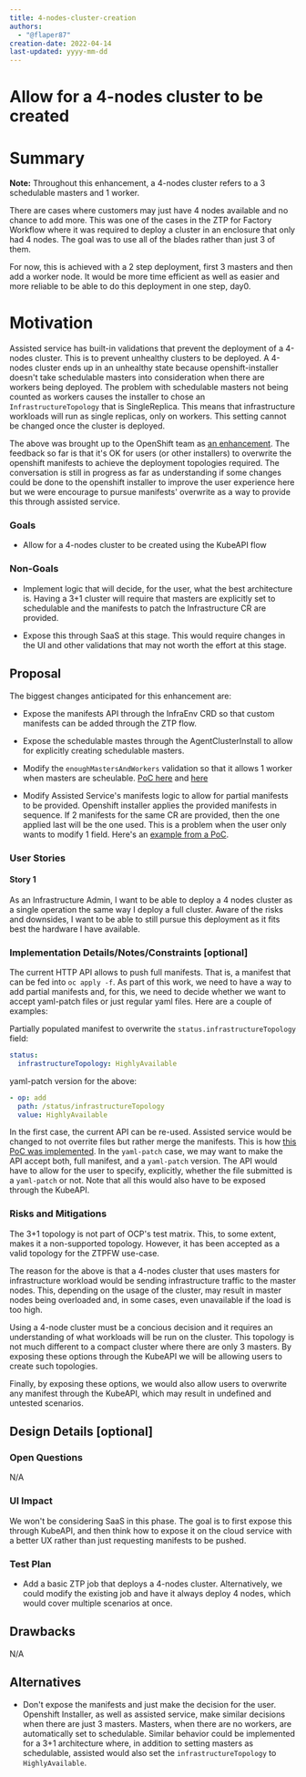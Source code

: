 ```yaml
---
title: 4-nodes-cluster-creation
authors:
  - "@flaper87"
creation-date: 2022-04-14
last-updated: yyyy-mm-dd
---
```


# Allow for a 4-nodes cluster to be created

# Summary

**Note:** Throughout this enhancement, a 4-nodes cluster refers to a 3 schedulable masters and 1 worker.

There are cases where customers may just have 4 nodes available and no chance to add more. This was
one of the cases in the ZTP for Factory Workflow where it was required to deploy a cluster in an
enclosure that only had 4 nodes. The goal was to use all of the blades rather than just 3 of them.

For now, this is achieved with a 2 step deployment, first 3 masters and then add a worker node. It
would be more time efficient as well as easier and more reliable to be able to do this deployment in
one step, day0.

# Motivation

Assisted service has built-in validations that prevent the deployment of a 4-nodes cluster. This is
to prevent unhealthy clusters to be deployed. A 4-nodes cluster ends up in an unhealthy state
because openshift-installer doesn't take schedulable masters into consideration when there are
workers being deployed. The problem with schedulable masters not being counted as workers causes the
installer to chose an `InfrastructureTopology` that is SingleReplica. This means that infrastructure
workloads will run as single replicas, only on workers. This setting cannot be changed once the
cluster is deployed.

The above was brought up to the OpenShift team as [an enhancement](https://github.com/openshift/enhancements/pull/1057/). The feedback so far is that
it's OK for users (or other installers) to overwrite the openshift manifests to achieve the
deployment topologies required. The conversation is still in progress as far as understanding if
some changes could be done to the openshift installer to improve the user experience here but we
were encourage to pursue manifests' overwrite as a way to provide this through assisted service.

### Goals

- Allow for a 4-nodes cluster to be created using the KubeAPI flow

### Non-Goals

- Implement logic that will decide, for the user, what the best architecture is. Having a 3+1
cluster will require that masters are explicitly set to schedulable and the manifests to patch the
Infrastructure CR are provided.

- Expose this through SaaS at this stage. This would require changes in the UI and other validations
that may not worth the effort at this stage.

## Proposal

The biggest changes anticipated for this enhancement are:

- Expose the manifests API through the InfraEnv CRD so that custom manifests can be added through
the ZTP flow.

- Expose the schedulable mastes through the AgentClusterInstall to allow for explicitly creating
schedulable masters.

- Modify the `enoughMastersAndWorkers` validation so that it allows 1 worker when masters are
scheulable. [PoC here](https://github.com/flaper87/assisted-service/commit/f07fc6589e4f2d316266ac5533d76bd2faf471d7)
and [here](https://github.com/flaper87/assisted-service/commit/bb2d82eaacaee7790d2f18711e2ba3a442a4967d)

- Modify Assisted Service's manifests logic to allow for partial manifests to be provided. Openshift
installer applies the provided manifests in sequence. If 2 manifests for the same CR are provided,
then the one applied last will be the one used. This is a problem when the user only wants to modify
1 field. Here's an [example from a PoC](https://github.com/flaper87/assisted-service/commit/c6d72827b43786f95e68e052623e8aef0d4b4c0f).

### User Stories

#### Story 1

As an Infrastructure Admin, I want to be able to deploy a 4 nodes cluster as a single operation the
same way I deploy a full cluster. Aware of the risks and downsides, I want to be able to still
pursue this deployment as it fits best the hardware I have available.

### Implementation Details/Notes/Constraints [optional]

The current HTTP API allows to push full manifests. That is, a manifest that can be fed into `oc
apply -f`. As part of this work, we need to have a way to add partial manifests and, for this, we
need to decide whether we want to accept yaml-patch files or just regular yaml files. Here are a
couple of examples:

Partially populated manifest to overwrite the `status.infrastructureTopology` field:

```yaml
status:
  infrastructureTopology: HighlyAvailable
```

yaml-patch version for the above:

```yaml
- op: add
  path: /status/infrastructureTopology
  value: HighlyAvailable
```

In the first case, the current API can be re-used. Assisted service would be changed to not overrite
files but rather merge the manifests. This is how [this PoC was
implemented](https://github.com/flaper87/assisted-service/commit/c6d72827b43786f95e68e052623e8aef0d4b4c0f).
In the `yaml-patch` case, we may want to make the API accept both, full manifest, and a `yaml-patch`
version. The API would have to allow for the user to specify, explicitly, whether the file submitted
is a `yaml-patch` or not. Note that all this would also have to be exposed through the KubeAPI.


### Risks and Mitigations

The 3+1 topology is not part of OCP's test matrix. This, to some extent, makes it a
non-supported topology. However, it has been accepted as a valid topology for the ZTPFW use-case.

The reason for the above is that a 4-nodes cluster that uses masters for infrastructure workload
would be sending infrastructure traffic to the master nodes. This, depending on the usage of the
cluster, may result in master nodes being overloaded and, in some cases, even unavailable if the
load is too high.

Using a 4-node cluster must be a concious decision and it requires an understanding of what
workloads will be run on the cluster. This topology is not much different to a compact cluster where
there are only 3 masters. By exposing these options through the KubeAPI we will be allowing users to
create such topologies.

Finally, by exposing these options, we would also allow users to overwrite any manifest through the
KubeAPI, which may result in undefined and untested scenarios.

## Design Details [optional]

### Open Questions

N/A

### UI Impact

We won't be considering SaaS in this phase. The goal is to first expose this through KubeAPI, and
then think how to expose it on the cloud service with a better UX rather than just requesting
manifests to be pushed.

### Test Plan

- Add a basic ZTP job that deploys a 4-nodes cluster. Alternatively, we could modify the existing
job and have it always deploy 4 nodes, which would cover multiple scenarios at once.

## Drawbacks

N/A

## Alternatives

- Don't expose the manifests and just make the decision for the user. Openshift Installer, as well
as assisted service, make similar decisions when there are just 3 masters. Masters, when there are
no workers, are automatically set to schedulable. Similar behavior could be implemented for a 3+1
architecture where, in addition to setting masters as schedulable, assisted would also set the
`infrastructureTopology` to `HighlyAvailable`.
